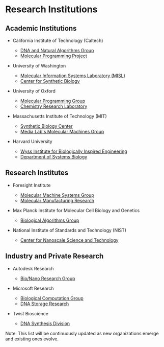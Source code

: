 # Research Institutions

## Academic Institutions

- California Institute of Technology (Caltech)
  - [DNA and Natural Algorithms Group](http://dna.caltech.edu/)
  - [Molecular Programming Project](http://molecular-programming.org/)

- University of Washington
  - [Molecular Information Systems Laboratory (MISL)](https://misl.cs.washington.edu/)
  - [Center for Synthetic Biology](https://synbio.washington.edu/)

- University of Oxford
  - [Molecular Programming Group](http://www.cs.ox.ac.uk/activities/molecularprogramming/)
  - [Chemistry Research Laboratory](http://research.chem.ox.ac.uk/)

- Massachusetts Institute of Technology (MIT)
  - [Synthetic Biology Center](http://synbio.mit.edu/)
  - [Media Lab's Molecular Machines Group](https://www.media.mit.edu/groups/molecular-machines/)

- Harvard University
  - [Wyss Institute for Biologically Inspired Engineering](https://wyss.harvard.edu/)
  - [Department of Systems Biology](https://sysbio.med.harvard.edu/)

## Research Institutes

- Foresight Institute
  - [Molecular Machine Systems Group](https://foresight.org/molecular-machines/)
  - [Molecular Manufacturing Research](https://foresight.org/molecular-manufacturing/)

- Max Planck Institute for Molecular Cell Biology and Genetics
  - [Biological Algorithms Group](https://www.mpi-cbg.de/research-groups/)

- National Institute of Standards and Technology (NIST)
  - [Center for Nanoscale Science and Technology](https://www.nist.gov/cnst)

## Industry and Private Research

- Autodesk Research
  - [Bio/Nano Research Group](https://www.autodeskresearch.com/groups/bio-nano)

- Microsoft Research
  - [Biological Computation Group](https://www.microsoft.com/en-us/research/group/biological-computation/)
  - [DNA Storage Research](https://www.microsoft.com/en-us/research/project/dna-storage/)

- Twist Bioscience
  - [DNA Synthesis Division](https://www.twistbioscience.com/products/genes)

Note: This list will be continuously updated as new organizations emerge and existing ones evolve.
